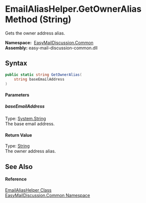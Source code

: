 EmailAliasHelper.GetOwnerAlias Method (String)
==============================================
Gets the owner address alias.

  **Namespace:**  [EasyMailDiscussion.Common][1]  
  **Assembly:** easy-mail-discussion-common.dll

Syntax
------

```csharp
public static string GetOwnerAlias(
	string baseEmailAddress
)
```

#### Parameters

##### *baseEmailAddress*
Type: [System.String][2]  
 The base email address.

#### Return Value
Type: [String][2]  
 The owner address alias. 

See Also
--------

#### Reference
[EmailAliasHelper Class][3]  
[EasyMailDiscussion.Common Namespace][1]  

[1]: ../README.md
[2]: https://docs.microsoft.com/dotnet/api/system.string
[3]: README.md